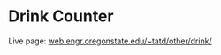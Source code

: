 # Drink Counter  
Live page: [web.engr.oregonstate.edu/~tatd/other/drink/](http://web.engr.oregonstate.edu/~tatd/other/drink/)  
